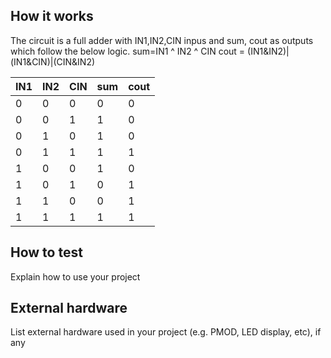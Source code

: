 <!---

This file is used to generate your project datasheet. Please fill in the information below and delete any unused
sections.

You can also include images in this folder and reference them in the markdown. Each image must be less than
512 kb in size, and the combined size of all images must be less than 1 MB.
-->

## How it works

The circuit is a full adder with IN1,IN2,CIN inpus and sum, cout as outputs which follow the below logic.
    sum=IN1 ^ IN2 ^ CIN
    cout = (IN1&IN2)|(IN1&CIN)|(CIN&IN2)

| IN1 | IN2 | CIN | sum | cout |
|-----|-----|-----|-----|------|
| 0   | 0   | 0   | 0   | 0    |
| 0   | 0   | 1   | 1   | 0    |
| 0   | 1   | 0   | 1   | 0    |
| 0   | 1   | 1   | 1   | 1    |
| 1   | 0   | 0   | 1   | 0    |
| 1   | 0   | 1   | 0   | 1    |
| 1   | 1   | 0   | 0   | 1    |
| 1   | 1   | 1   | 1   | 1    |

## How to test

Explain how to use your project

## External hardware

List external hardware used in your project (e.g. PMOD, LED display, etc), if any
